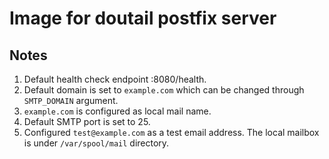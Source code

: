 # Image for doutail postfix server

## Notes
1. Default health check endpoint :8080/health.
2. Default domain is set to `example.com` which can be changed through `SMTP_DOMAIN` argument.
3. `example.com` is configured as local mail name.
4. Default SMTP port is set to 25.
5. Configured `test@example.com` as a test email address. The local mailbox is under `/var/spool/mail` directory.